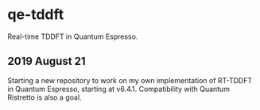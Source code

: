 # qe-tddft

Real-time TDDFT in Quantum Espresso.

## 2019 August 21
Starting a new repository to work on my own implementation of RT-TDDFT in Quantum Espresso, starting at v6.4.1.
Compatibility with Quantum Ristretto is also a goal.
